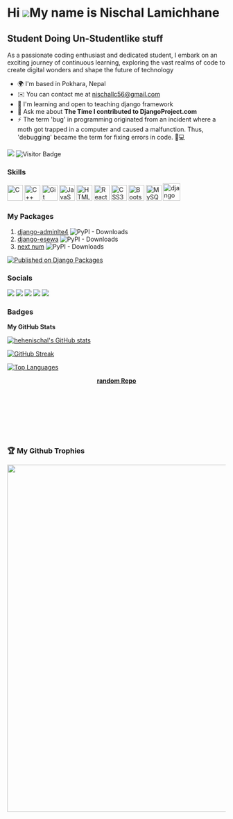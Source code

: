 Hi ![](https://user-images.githubusercontent.com/18350557/176309783-0785949b-9127-417c-8b55-ab5a4333674e.gif)My name is Nischal Lamichhane 
=====================================================================================================================================

Student Doing Un-Studentlike stuff
--------------------------------------

As a passionate coding enthusiast and dedicated student, I embark on an exciting journey of continuous learning, exploring the vast realms of code to create digital wonders and shape the future of technology

* 🌍  I'm based in Pokhara, Nepal
* ✉️  You can contact me at [nischallc56@gmail.com](mailto:nischallc56@gmail.com)
* 🧠  I'm learning and open to teaching django framework
*  💬 Ask me about **The Time I contributed to DjangoProject.com**
* ⚡  The term 'bug' in programming originated from an incident where a moth got trapped in a computer and caused a malfunction. Thus, 'debugging' became the term for fixing errors in code. 🐛💻

<a href="https://www.github.com/hehenischal" target="_blank" rel="noreferrer"><img
src="https://img.shields.io/github/followers/hehenischal?logo=github&style=for-the-badge&color=0891b2&labelColor=000000" /></a>
![Visitor Badge](https://komarev.com/ghpvc/?username=hehenischal&color=blue)


### Skills


<p align="left">
<a href="https://docs.microsoft.com/en-us/cpp/?view=msvc-170" target="_blank" rel="noreferrer"><img src="https://raw.githubusercontent.com/danielcranney/readme-generator/main/public/icons/skills/c-colored.svg" width="36" height="36" alt="C" /></a>
<a href="https://docs.microsoft.com/en-us/cpp/?view=msvc-170" target="_blank" rel="noreferrer"><img src="https://raw.githubusercontent.com/danielcranney/readme-generator/main/public/icons/skills/cplusplus-colored.svg" width="36" height="36" alt="C++" /></a>
<a href="https://git-scm.com/" target="_blank" rel="noreferrer"><img src="https://raw.githubusercontent.com/danielcranney/readme-generator/main/public/icons/skills/git-colored.svg" width="36" height="36" alt="Git" /></a>
<a href="https://developer.mozilla.org/en-US/docs/Web/JavaScript" target="_blank" rel="noreferrer"><img src="https://raw.githubusercontent.com/danielcranney/readme-generator/main/public/icons/skills/javascript-colored.svg" width="36" height="36" alt="JavaScript" /></a>
<a href="https://developer.mozilla.org/en-US/docs/Glossary/HTML5" target="_blank" rel="noreferrer"><img src="https://raw.githubusercontent.com/danielcranney/readme-generator/main/public/icons/skills/html5-colored.svg" width="36" height="36" alt="HTML5" /></a>
<a href="https://reactjs.org/" target="_blank" rel="noreferrer"><img src="https://raw.githubusercontent.com/danielcranney/readme-generator/main/public/icons/skills/react-colored.svg" width="36" height="36" alt="React" /></a>
<a href="https://www.w3.org/TR/CSS/#css" target="_blank" rel="noreferrer"><img src="https://raw.githubusercontent.com/danielcranney/readme-generator/main/public/icons/skills/css3-colored.svg" width="36" height="36" alt="CSS3" /></a>
<a href="https://getbootstrap.com/" target="_blank" rel="noreferrer"><img src="https://raw.githubusercontent.com/danielcranney/readme-generator/main/public/icons/skills/bootstrap-colored.svg" width="36" height="36" alt="Bootstrap" /></a>
<a href="https://www.mysql.com/" target="_blank" rel="noreferrer"><img src="https://raw.githubusercontent.com/danielcranney/readme-generator/main/public/icons/skills/mysql-colored.svg" width="36" height="36" alt="MySQL" /></a>
<a href="https://www.djangoproject.com/" target="_blank" rel="noreferrer"> <img src="https://cdn.worldvectorlogo.com/logos/django.svg" alt="django" width="40" height="40"/> </a> 
</p>

### My Packages 
1. [django-adminlte4](https://github.com/hehenischal/django-adminlte4)
![PyPI - Downloads](https://img.shields.io/pypi/dm/django-adminlte4)
2. [django-esewa](https://github.com/hehenischal/django-esewa)
![PyPI - Downloads](https://img.shields.io/pypi/dm/django-esewa)
3. [next num](https://github.com/hehenischal/next-num-package)
![PyPI - Downloads](https://img.shields.io/pypi/dm/nextnum)

[![Published on Django Packages](https://img.shields.io/badge/Published%20on-Django%20Packages-0c3c26)](https://djangopackages.org/packages/p/django-esewa/)


### Socials
![](http://github-profile-summary-cards.vercel.app/api/cards/profile-details?username=hehenischal&theme=github_dark)
![](http://github-profile-summary-cards.vercel.app/api/cards/repos-per-language?username=hehenischal&theme=github_dark)
![](http://github-profile-summary-cards.vercel.app/api/cards/most-commit-language?username=hehenischal&theme=github_dark)
![](http://github-profile-summary-cards.vercel.app/api/cards/stats?username=hehenischal&theme=github_dark)
![](http://github-profile-summary-cards.vercel.app/api/cards/productive-time?username=hehenischal&theme=github_dark&utcOffset=8)


### Badges

<b>My GitHub Stats</b>

<a href="http://www.github.com/hehenischal"><img src="https://github-readme-stats.vercel.app/api?username=hehenischal&show_icons=true&hide=&count_private=true&title_color=0891b2&text_color=ffffff&icon_color=0891b2&bg_color=000000&hide_border=true&show_icons=true" alt="hehenischal's GitHub stats" /></a>

[![GitHub Streak](https://github-readme-streak-stats.herokuapp.com?user=hehenischal&theme=dark)](https://git.io/streak-stats)



<a href="https://github.com/hehenischal" align="left"><img src="https://github-readme-stats.vercel.app/api/top-langs/?username=hehenischal&langs_count=10&title_color=0891b2&text_color=ffffff&icon_color=0891b2&bg_color=000000&hide_border=true&locale=en&custom_title=Top%20%Languages" alt="Top Languages" /></a>



<div width="100%" align="center">
<a href="https://github.com/hehenischal/license-plate-reader" align="left">
  <b>random Repo</b>
</a></div><br /><br /><br /><br /><br /><br /><br />

### 🏆 My Github Trophies


  <a href="https://github.com/hehenischal?tab=repositories"><img width="800px" src="https://github-profile-trophy.vercel.app/?username=hehenischal&column=8&theme=discord&no-frame=true"/></a>

